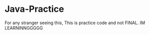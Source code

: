 # Java-Practice
For any stranger seeing this, This is practice code and not FINAL. IM LEARNINNGGGGG
